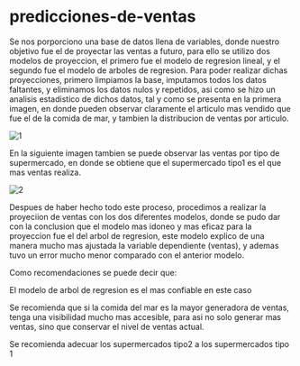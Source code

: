 # predicciones-de-ventas
Se nos porporciono una base de datos llena de variables, donde nuestro  objetivo fue el de proyectar las ventas a futuro, para ello se utilizo dos modelos de proyeccion, el primero fue el modelo de regresion lineal, y el segundo fue el modelo de arboles de regresion. 
Para poder realizar dichas proyecciones, primero limpiamos la base, imputamos todos los datos faltantes, y eliminamos los datos nulos y repetidos, asi como se hizo un analisis estadistico de dichos datos, tal y como se presenta en la primera imagen, en donde pueden observar claramente el articulo mas vendido que fue el de la comida de mar, y tambien la distribucion de ventas por articulo. 


![1](https://user-images.githubusercontent.com/125229601/227879129-a5986931-786e-4968-95f3-c9a3c75435dc.png)


En la siguiente imagen tambien se puede observar las ventas por tipo de supermercado, en donde se obtiene que el supermercado tipo1 es el que mas ventas realiza.


![2](https://user-images.githubusercontent.com/125229601/227879628-8f4b50aa-e8f5-4b45-a7a1-d4ba8e33268e.png)


Despues de haber hecho todo este proceso, procedimos a realizar la proyeciion de ventas con los dos diferentes modelos, donde se pudo dar con la conclusion que el modelo mas idoneo y mas eficaz para la proyeccion fue el del arbol de regresion, este modelo explico de una manera mucho mas ajustada la variable dependiente (ventas), y ademas tuvo un error mucho menor comparado con el anterior modelo.


Como recomendaciones se puede decir que: 

El modelo de arbol de regresion es el mas confiable en este caso

Se recomienda que si la comida del mar es la mayor generadora de ventas, tenga una visibilidad mucho mas accesible, para asi no solo generar mas ventas, sino que conservar el nivel de ventas actual.

Se recomienda adecuar los supermercados tipo2 a los supermercados tipo 1
